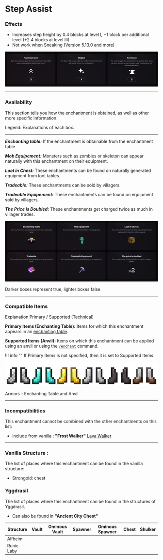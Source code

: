 # Step Assist
### Effects
*   Increases step height by 0.4 blocks at level I, +1 block per additional level (+2.4 blocks at level III)
*   Not work when Sneaking (Version 5.13.0 and more)

![](/images/voxel/enchantment/feet-enchantment/image_1756618412878_921.png)

* * *

### Availability

This section tells you how the enchantment is obtained, as well as other more specific information.

Legend: Explanations of each box.[](#legend-explanations-of-each-box)

* * *

_**Enchanting table:**_ If the enchantment is obtainable from the enchantment table

_**Mob Equipement:**_ Monsters such as zombies or skeleton can appear naturally with this enchantment on their equipment.

_**Loot in Chest:**_ These enchantments can be found on naturally generated equipment from loot tables.

_**Tradeable:**_ These enchantments can be sold by villagers.

_**Tradeable Equipement:**_ These enchantments can be found on equipment sold by villagers.

_**The Price is Doubled:**_ These enchantments get charged twice as much in villager trades.

![](/images/voxel/enchantment/feet-enchantment/image_1756618412879_190.png)

Darker boxes represent true, lighter boxes false

* * *

### Compatible Items
Explanation Primary / Supported (Technical)[](#explanation-primary-supported-technical)

**Primary Items (Enchanting Table):** Items for which this enchantment appears in an [enchanting table](https://minecraft.wiki/w/Enchanting_table).

**Supported Items (Anvil):** Items on which this enchantment can be applied using an anvil or using the [`/enchant`](https://minecraft.wiki/w/Commands/enchant) command.

!!! info ""
    If Primary Items is not specified, then it is set to Supported Items.

![](/images/voxel/enchantment/feet-enchantment/image_1756618412879_457.png)

Armors - Enchanting Table and Anvil

* * *

### Incompatibilities

This enchantment cannot be combined with the other enchantments on this list:

*   Include from vanilla : **"Frost Walker"**
[Lava Walker](/voxel/enchantment/feet-enchantment/lava-walker)

* * *

### Vanilla Structure :

The list of places where this enchantment can be found in the vanilla structure:

*   Strongold: chest
### Yggdrasil

The list of places where this enchantment can be found in the structures of Yggdrasil.

*   Can also be found in **"Ancient City Chest"**

| Structure | Vault | Ominous Vault | Spawner | Ominous Spawner | Chest | Shulker |
| --- | --- | --- | --- | --- | --- | --- |
| Alfheim |  |  |  |  |  |  |
| Runic Laby |  |  |  |  |  |  |